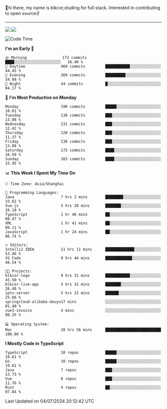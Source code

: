 👋hi there, my name is blkcor,studing for full stack.
Interested in contributing to open source✌️

<hr/>

![](https://github-readme-stats.vercel.app/api?username=blkcor)
<a href="https://github.com/blkcor/github-readme-stats">
    <img align="left" src="https://github-readme-stats.vercel.app/api/top-langs/?username=blkcor&hide=jupyter%20notebook,shaderlab,tex,c%23&langs_count=9" />
</a>


<!--START_SECTION:waka-->
![Code Time](http://img.shields.io/badge/Code%20Time-1%2C145%20hrs%2044%20mins-blue)

**I'm an Early 🐤** 

```text
🌞 Morning                173 commits         ████░░░░░░░░░░░░░░░░░░░░░   16.40 % 
🌆 Daytime                469 commits         ███████████░░░░░░░░░░░░░░   44.45 % 
🌃 Evening                369 commits         █████████░░░░░░░░░░░░░░░░   34.98 % 
🌙 Night                  44 commits          █░░░░░░░░░░░░░░░░░░░░░░░░   04.17 % 
```
📅 **I'm Most Productive on Monday** 

```text
Monday                   190 commits         █████░░░░░░░░░░░░░░░░░░░░   18.01 % 
Tuesday                  138 commits         ███░░░░░░░░░░░░░░░░░░░░░░   13.08 % 
Wednesday                131 commits         ███░░░░░░░░░░░░░░░░░░░░░░   12.42 % 
Thursday                 120 commits         ███░░░░░░░░░░░░░░░░░░░░░░   11.37 % 
Friday                   138 commits         ███░░░░░░░░░░░░░░░░░░░░░░   13.08 % 
Saturday                 175 commits         ████░░░░░░░░░░░░░░░░░░░░░   16.59 % 
Sunday                   163 commits         ████░░░░░░░░░░░░░░░░░░░░░   15.45 % 
```


📊 **This Week I Spent My Time On** 

```text
🕑︎ Time Zone: Asia/Shanghai

💬 Programming Languages: 
Java                     7 hrs 2 mins        ████████░░░░░░░░░░░░░░░░░   33.62 % 
Vue.js                   5 hrs 28 mins       ███████░░░░░░░░░░░░░░░░░░   26.18 % 
TypeScript               1 hr 46 mins        ██░░░░░░░░░░░░░░░░░░░░░░░   08.47 % 
XML                      1 hr 41 mins        ██░░░░░░░░░░░░░░░░░░░░░░░   08.11 % 
JavaScript               1 hr 24 mins        ██░░░░░░░░░░░░░░░░░░░░░░░   06.74 % 

🔥 Editors: 
IntelliJ IDEA            11 hrs 11 mins      █████████████░░░░░░░░░░░░   53.46 % 
VS Code                  9 hrs 44 mins       ████████████░░░░░░░░░░░░░   46.54 % 

🐱‍💻 Projects: 
blkcor-lego              9 hrs 31 mins       ███████████░░░░░░░░░░░░░░   45.50 % 
blkcor-live-app          5 hrs 31 mins       ███████░░░░░░░░░░░░░░░░░░   26.40 % 
iptv-server              5 hrs 22 mins       ██████░░░░░░░░░░░░░░░░░░░   25.66 % 
springcloud-alibaba-douyu17 mins             ░░░░░░░░░░░░░░░░░░░░░░░░░   01.40 % 
vue3-invoice             4 mins              ░░░░░░░░░░░░░░░░░░░░░░░░░   00.35 % 

💻 Operating System: 
Mac                      20 hrs 56 mins      █████████████████████████   100.00 % 
```

**I Mostly Code in TypeScript** 

```text
TypeScript               10 repos            █████░░░░░░░░░░░░░░░░░░░░   19.61 % 
Go                       10 repos            █████░░░░░░░░░░░░░░░░░░░░   19.61 % 
Java                     7 repos             ███░░░░░░░░░░░░░░░░░░░░░░   13.73 % 
Vue                      6 repos             ███░░░░░░░░░░░░░░░░░░░░░░   11.76 % 
Rust                     4 repos             ██░░░░░░░░░░░░░░░░░░░░░░░   07.84 % 
```




 Last Updated on 04/07/2024 20:12:42 UTC
<!--END_SECTION:waka-->


